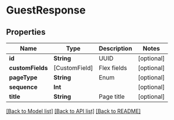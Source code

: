 # GuestResponse

## Properties
Name | Type | Description | Notes
------------ | ------------- | ------------- | -------------
**id** | **String** | UUID | [optional] 
**customFields** | [CustomField] | Flex fields | [optional] 
**pageType** | **String** | Enum | [optional] 
**sequence** | **Int** |  | [optional] 
**title** | **String** | Page title | [optional] 

[[Back to Model list]](../README.md#documentation-for-models) [[Back to API list]](../README.md#documentation-for-api-endpoints) [[Back to README]](../README.md)


